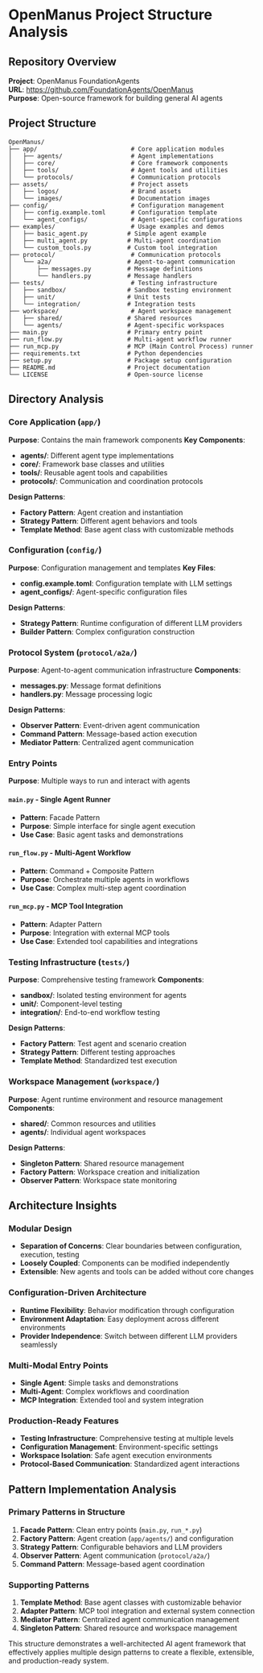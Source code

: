 # OpenManus Project Structure Analysis

## Repository Overview
**Project**: OpenManus FoundationAgents  
**URL**: https://github.com/FoundationAgents/OpenManus  
**Purpose**: Open-source framework for building general AI agents

## Project Structure

```
OpenManus/
├── app/                          # Core application modules
│   ├── agents/                   # Agent implementations
│   ├── core/                     # Core framework components
│   ├── tools/                    # Agent tools and utilities
│   └── protocols/                # Communication protocols
├── assets/                       # Project assets
│   ├── logos/                    # Brand assets
│   └── images/                   # Documentation images
├── config/                       # Configuration management
│   ├── config.example.toml       # Configuration template
│   └── agent_configs/            # Agent-specific configurations
├── examples/                     # Usage examples and demos
│   ├── basic_agent.py           # Simple agent example
│   ├── multi_agent.py           # Multi-agent coordination
│   └── custom_tools.py          # Custom tool integration
├── protocol/                     # Communication protocols
│   └── a2a/                     # Agent-to-agent communication
│       ├── messages.py          # Message definitions
│       └── handlers.py          # Message handlers
├── tests/                        # Testing infrastructure
│   ├── sandbox/                 # Sandbox testing environment
│   ├── unit/                    # Unit tests
│   └── integration/             # Integration tests
├── workspace/                    # Agent workspace management
│   ├── shared/                  # Shared resources
│   └── agents/                  # Agent-specific workspaces
├── main.py                      # Primary entry point
├── run_flow.py                  # Multi-agent workflow runner
├── run_mcp.py                   # MCP (Main Control Process) runner
├── requirements.txt             # Python dependencies
├── setup.py                     # Package setup configuration
├── README.md                    # Project documentation
└── LICENSE                      # Open-source license
```

## Directory Analysis

### Core Application (`app/`)
**Purpose**: Contains the main framework components
**Key Components**:
- **agents/**: Different agent type implementations
- **core/**: Framework base classes and utilities  
- **tools/**: Reusable agent tools and capabilities
- **protocols/**: Communication and coordination protocols

**Design Patterns**:
- **Factory Pattern**: Agent creation and instantiation
- **Strategy Pattern**: Different agent behaviors and tools
- **Template Method**: Base agent class with customizable methods

### Configuration (`config/`)
**Purpose**: Configuration management and templates
**Key Files**:
- **config.example.toml**: Configuration template with LLM settings
- **agent_configs/**: Agent-specific configuration files

**Design Patterns**:
- **Strategy Pattern**: Runtime configuration of different LLM providers
- **Builder Pattern**: Complex configuration construction

### Protocol System (`protocol/a2a/`)
**Purpose**: Agent-to-agent communication infrastructure
**Components**:
- **messages.py**: Message format definitions
- **handlers.py**: Message processing logic

**Design Patterns**:
- **Observer Pattern**: Event-driven agent communication
- **Command Pattern**: Message-based action execution
- **Mediator Pattern**: Centralized agent communication

### Entry Points
**Purpose**: Multiple ways to run and interact with agents

#### `main.py` - Single Agent Runner
- **Pattern**: Facade Pattern
- **Purpose**: Simple interface for single agent execution
- **Use Case**: Basic agent tasks and demonstrations

#### `run_flow.py` - Multi-Agent Workflow
- **Pattern**: Command + Composite Pattern  
- **Purpose**: Orchestrate multiple agents in workflows
- **Use Case**: Complex multi-step agent coordination

#### `run_mcp.py` - MCP Tool Integration
- **Pattern**: Adapter Pattern
- **Purpose**: Integration with external MCP tools
- **Use Case**: Extended tool capabilities and integrations

### Testing Infrastructure (`tests/`)
**Purpose**: Comprehensive testing framework
**Components**:
- **sandbox/**: Isolated testing environment for agents
- **unit/**: Component-level testing
- **integration/**: End-to-end workflow testing

**Design Patterns**:
- **Factory Pattern**: Test agent and scenario creation
- **Strategy Pattern**: Different testing approaches
- **Template Method**: Standardized test execution

### Workspace Management (`workspace/`)
**Purpose**: Agent runtime environment and resource management
**Components**:
- **shared/**: Common resources and utilities
- **agents/**: Individual agent workspaces

**Design Patterns**:
- **Singleton Pattern**: Shared resource management
- **Factory Pattern**: Workspace creation and initialization
- **Observer Pattern**: Workspace state monitoring

## Architecture Insights

### Modular Design
- **Separation of Concerns**: Clear boundaries between configuration, execution, testing
- **Loosely Coupled**: Components can be modified independently
- **Extensible**: New agents and tools can be added without core changes

### Configuration-Driven Architecture
- **Runtime Flexibility**: Behavior modification through configuration
- **Environment Adaptation**: Easy deployment across different environments
- **Provider Independence**: Switch between different LLM providers seamlessly

### Multi-Modal Entry Points
- **Single Agent**: Simple tasks and demonstrations
- **Multi-Agent**: Complex workflows and coordination
- **MCP Integration**: Extended tool and system integration

### Production-Ready Features
- **Testing Infrastructure**: Comprehensive testing at multiple levels
- **Configuration Management**: Environment-specific settings
- **Workspace Isolation**: Safe agent execution environments
- **Protocol-Based Communication**: Standardized agent interactions

## Pattern Implementation Analysis

### Primary Patterns in Structure
1. **Facade Pattern**: Clean entry points (`main.py`, `run_*.py`)
2. **Factory Pattern**: Agent creation (`app/agents/`) and configuration
3. **Strategy Pattern**: Configurable behaviors and LLM providers
4. **Observer Pattern**: Agent communication (`protocol/a2a/`)
5. **Command Pattern**: Message-based agent coordination

### Supporting Patterns
1. **Template Method**: Base agent classes with customizable behavior
2. **Adapter Pattern**: MCP tool integration and external system connection
3. **Mediator Pattern**: Centralized agent communication management
4. **Singleton Pattern**: Shared resource and workspace management

This structure demonstrates a well-architected AI agent framework that effectively applies multiple design patterns to create a flexible, extensible, and production-ready system.